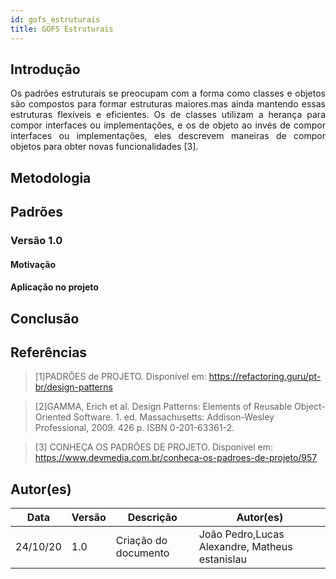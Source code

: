 ```yaml
---
id: gofs_estruturais
title: GOFS Estruturais
---
```


## Introdução

<p align = "justify">
Os padrões estruturais se preocupam com a forma como classes e objetos são compostos para formar estruturas maiores.mas ainda mantendo essas estruturas flexíveis e eficientes. Os de classes utilizam a herança para compor interfaces ou implementações, e os de objeto ao invés de compor interfaces ou implementações, eles descrevem maneiras de compor objetos para obter novas funcionalidades [3].
</p>


## Metodologia


## Padrões

### Versão 1.0


#### Motivação


#### Aplicação no projeto


## Conclusão



## Referências

> [1]PADRÕES de PROJETO. Disponível em: https://refactoring.guru/pt-br/design-patterns 

> [2]GAMMA, Erich et al. Design Patterns: Elements of Reusable Object-Oriented Software. 1. ed. Massachusetts: Addison-Wesley Professional, 2009. 426 p. ISBN 0-201-63361-2.

> [3] CONHEÇA OS PADRÕES DE PROJETO. Disponível em: https://www.devmedia.com.br/conheca-os-padroes-de-projeto/957

## Autor(es)

| Data | Versão | Descrição | Autor(es) |
| -- | -- | -- | -- |
| 24/10/20 | 1.0 | Criação do documento | João Pedro,Lucas Alexandre, Matheus estanislau|

